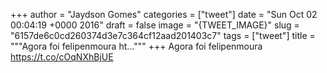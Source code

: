 
+++
author = "Jaydson Gomes"
categories = ["tweet"]
date = "Sun Oct 02 00:04:19 +0000 2016"
draft = false
image = "{TWEET_IMAGE}"
slug = "6157de6c0cd260374d3e7c364cf12aad201403c7"
tags = ["tweet"]
title = """Agora foi felipenmoura ht..."""
+++
Agora foi felipenmoura https://t.co/cOqNXhBjUE
